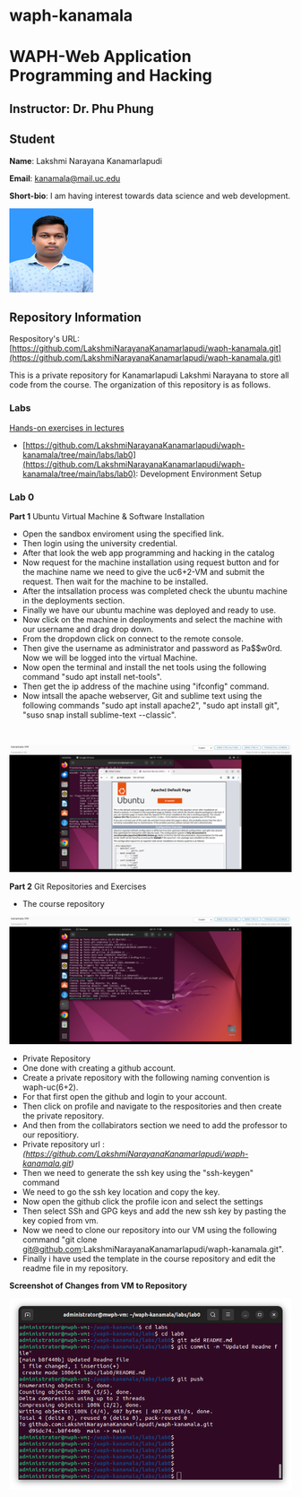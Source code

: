 # waph-kanamala
# WAPH-Web Application Programming and Hacking

## Instructor: Dr. Phu Phung

## Student

**Name**: Lakshmi Narayana Kanamarlapudi

**Email**: kanamala@mail.uc.edu

**Short-bio**: I am having interest towards data science and web development. 

![Lakhmi Narayana headshot](Images/photo.jpg)

## Repository Information

Respository's URL: [https://github.com/LakshmiNarayanaKanamarlapudi/waph-kanamala.git](https://github.com/LakshmiNarayanaKanamarlapudi/waph-kanamala.git)

This is a private repository for Kanamarlapudi Lakshmi Narayana to store all code from the course. The organization of this repository is as follows.

### Labs 

[Hands-on exercises in lectures](labs) 

  - [https://github.com/LakshmiNarayanaKanamarlapudi/waph-kanamala/tree/main/labs/lab0](https://github.com/LakshmiNarayanaKanamarlapudi/waph-kanamala/tree/main/labs/lab0): Development Environment Setup 
  

### Lab 0

**Part 1** Ubuntu Virtual Machine & Software Installation <br>

- Open the sandbox enviroment using the specified link.
- Then login using the university credential.
- After that look the web app programming and hacking in the catalog
- Now request for the machine installation using request button and for the machine name we need to give the uc6+2-VM and submit the request. Then wait for the machine to be installed.
- After the intsallation process was completed check the ubuntu machine in the deployments section. 
- Finally we have our ubuntu machine was deployed and ready to use.
- Now click on the machine in deployments and select the machine with our username and drag drop down.
- From the dropdown click on connect to the remote console.
- Then give the username as administrator and password as Pa$$w0rd. Now we will be logged into the virtual Machine.
- Now open the terminal and install the net tools using the following command "sudo apt install net-tools".
- Then get the ip address of the machine using "ifconfig" command.
- Now intsall the apache webserver, Git and sublime text using the following commands "sudo apt install apache2", "sudo apt install git", "suso snap install sublime-text --classic".

<br>

![Apache Web Server Testing](Images/s1.png)

**Part 2** Git Repositories and Exercises <br>

- The course repository

![Course Repository](Images/s2.png)

- Private Repository
- One done with creating a github account.
- Create a private repository with the following naming convention is waph-uc(6+2).
- For that first open the github and login to your account.
- Then click on profile and navigate to the respositories and then create the private repository.
- And then from the collabirators section we need to add the professor to our repositiory.
- Private repository url : *(https://github.com/LakshmiNarayanaKanamarlapudi/waph-kanamala.git)*
- Then we need to generate the ssh key using the "ssh-keygen" command
- We need to go the ssh key location and copy the key.
- Now open the github click the profile icon and select the settings
- Then select SSh and GPG keys and add the new ssh key by pasting the key copied from vm.
- Now we need to clone our repository into our VM using the following command "git clone git@github.com:LakshmiNarayanaKanamarlapudi/waph-kanamala.git".
- Finally i have used the template in the course repository and edit the readme file in my repository.

**Screenshot of Changes from VM to Repository** <br>

![Changes from VM to repository!](Images/change.png)
